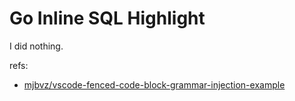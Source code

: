# Go Inline SQL Highlight

I did nothing.

refs:

* [mjbvz/vscode-fenced-code-block-grammar-injection-example](https://github.com/mjbvz/vscode-fenced-code-block-grammar-injection-example/)
